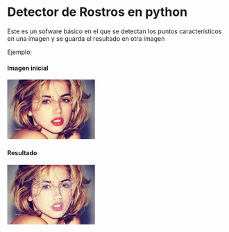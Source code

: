 <h1>Detector de Rostros en python</h1>
<p>Este es un sofware básico en el que se detectan los puntos característicos en una imagen y se guarda el resultado en otra imagen </p>
<p>Ejemplo:</p>
<h4>Imagen inicial</h4>
<img src="rostro.jpg" width="40%">
<h4>Resultado</h4>
<img src="rostro_marked.jpg" width="40%">